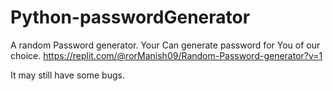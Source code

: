 # Python-passwordGenerator
A random Password generator. 
Your Can generate password for  You of our choice.
https://replit.com/@rorManish09/Random-Password-generator?v=1  


It may still have some bugs.
